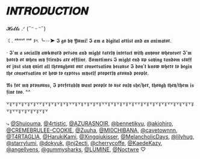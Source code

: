 # 𝑰𝑵𝑻𝑹𝑶𝑫𝑼𝑪𝑻𝑰𝑶𝑵

𝓗𝓮𝓵𝓵𝓸 .ᐟ (˶ᵔ ᵕ ᵔ˶)

  ࣪ ☾. ᵃᵇᵒᵘᵗ ᵐᵉ ۶ৎ
  ╰┈➤ 𝕴 𝖌𝖔 𝖇𝖞 𝖄𝖚𝖒𝖎! 𝕴 𝖆𝖒 𝖆 𝖉𝖎𝖌𝖎𝖙𝖆𝖑 𝖆𝖗𝖙𝖎𝖘𝖙 𝖆𝖓𝖉 𝖆𝖓 𝖆𝖓𝖎𝖒𝖆𝖙𝖔𝖗.
  
  · 𝕴'𝖒 𝖆 𝖘𝖔𝖈𝖎𝖆𝖑𝖑𝖞 𝖆𝖜𝖐𝖜𝖆𝖗𝖉 𝖕𝖊𝖗𝖘𝖔𝖓 𝖆𝖓𝖉 𝖒𝖎𝖌𝖍𝖙 𝖗𝖆𝖗𝖊𝖑𝖞 𝖎𝖓𝖙𝖊𝖗𝖆𝖈𝖙 𝖜𝖎𝖙𝖍 𝖆𝖓𝖞𝖔𝖓𝖊 𝖜𝖍𝖊𝖓𝖊𝖛𝖊𝖗 𝕴'𝖒 𝖇𝖔𝖗𝖊𝖉 𝖔𝖗 𝖜𝖍𝖊𝖓 𝖒𝖞 𝖋𝖗𝖎𝖊𝖓𝖉𝖘 𝖆𝖗𝖊 𝖔𝖋𝖋𝖑𝖎𝖓𝖊. 𝕾𝖔𝖒𝖊𝖙𝖎𝖒𝖊𝖘 𝕴 𝖒𝖎𝖌𝖍𝖙 𝖊𝖓𝖉 𝖚𝖕 𝖘𝖆𝖞𝖎𝖓𝖌 𝖗𝖆𝖓𝖉𝖔𝖒 𝖘𝖙𝖚𝖋𝖋 𝖔𝖗 𝖏𝖚𝖘𝖙 𝖘𝖙𝖆𝖞 𝖖𝖚𝖎𝖊𝖙 𝖆𝖑𝖑 𝖙𝖍𝖗𝖔𝖚𝖌𝖍𝖔𝖚𝖙 𝖔𝖚𝖗 𝖈𝖔𝖓𝖛𝖊𝖗𝖘𝖆𝖙𝖎𝖔𝖓 𝖇𝖊𝖈𝖆𝖚𝖘𝖊 𝕴 𝖉𝖔𝖓'𝖙 𝖐𝖓𝖔𝖜 𝖜𝖍𝖊𝖗𝖊 𝖙𝖔 𝖇𝖊𝖌𝖎𝖓 𝖙𝖍𝖊 𝖈𝖔𝖓𝖛𝖊𝖗𝖘𝖆𝖙𝖎𝖔𝖓 𝖔𝖗 𝖍𝖔𝖜 𝖙𝖔 𝖊𝖝𝖕𝖗𝖊𝖘𝖘 𝖒𝖞𝖘𝖊𝖑𝖋 𝖕𝖗𝖔𝖕𝖊𝖗𝖑𝖞 𝖆𝖗𝖔𝖚𝖓𝖉 𝖕𝖊𝖔𝖕𝖑𝖊. 

  𝕬𝖘 𝖋𝖔𝖗 𝖒𝖞 𝖕𝖗𝖔𝖓𝖔𝖚𝖓𝖘, 𝕴 𝖕𝖗𝖊𝖋𝖊𝖗𝖆𝖇𝖑𝖞 𝖜𝖆𝖓𝖙 𝖕𝖊𝖔𝖕𝖑𝖊 𝖙𝖔 𝖚𝖘𝖊 𝖔𝖓𝖑𝖞 𝖘𝖍𝖊/𝖍𝖊𝖗, 𝖙𝖍𝖔𝖚𝖌𝖍 𝖙𝖍𝖊𝖞/𝖙𝖍𝖊𝖒 𝖎𝖘 𝖋𝖎𝖓𝖊 𝖙𝖔𝖔. ^^
  
꒷꒦꒷꒦꒷꒦꒷꒦꒷꒦꒷꒷꒦꒷꒦꒷꒦꒷꒦꒷꒦꒷꒷꒦꒷꒦꒷꒦꒷꒦꒷꒦꒷꒷꒦꒷꒦꒷꒦꒷꒦꒷꒦꒷꒷꒦꒷꒦꒷꒦꒷꒦꒷꒦꒷꒷꒦꒷꒦꒷꒦꒷꒦꒷꒦꒷꒷꒦꒷꒦꒷꒦꒷꒦꒷꒦꒷

⤷ [@Shuiouma](https://github.com/neymarr-jr), [@4rtistic](https://github.com/4rtistic), [@AZURASNOIR](https://github.com/AZURASNOIR), [@bennetikyu](https://github.com/bennetikyu), [@akiohiro](https://github.com/akiohiro), [@CREMEBRULEE-COOKIE](https://github.com/CREMEBRULEE-COOKIE), [@Zuuha](https://github.com/Zuuha), [@MI0CHIBANA](https://github.com/MI0CHIBANA), [@cavetownnn](https://github.com/cavetownnn), [@T4RTAGLIA](https://github.com/T4RTAGLIA), [@HarukiKami](https://github.com/HarukiKami), [@Xingqiukisser](https://github.com/Xingqiukisser), [@MelancholicDays](https://github.com/MelancholicDays), [@lilyhug](https://github.com/lilyhug), [@starrylumi](https://github.com/starrylumi), [@dokyuk](https://github.com/dokyuk), [@nj2ecti](https://github.com/nj2ecti), [@cherrycoffe](https://github.com/cherrycoffe), [@KaedeKazy](https://github.com/KaedeKazy), [@angellvens](https://github.com/angellvens), [@gummysharks](https://github.com/gummysharks), [@LUMlNE](https://github.com/LUMlNE), [@Noctwre](https://github.com/Noctwre) ♡
